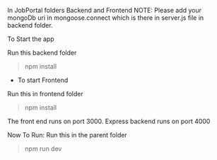 In JobPortal folders Backend and Frontend
NOTE: Please add your mongoDb uri in mongoose.connect which is there in server.js file in backend folder.


To Start the app

Run this backend folder
> npm install

* To start Frontend

Run this in frontend folder
> npm install

The front end runs on port 3000. 
Express backend runs on port 4000

Now To Run:
Run this in the parent folder
> npm run dev
